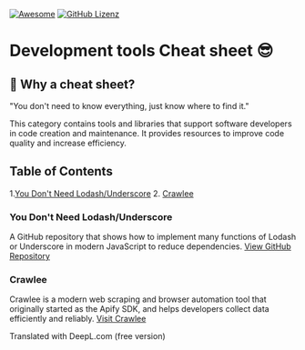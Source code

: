 [![Awesome](https://awesome.re/badge.svg)](https://awesome.re) [![GitHub Lizenz](https://img.shields.io/badge/license-MIT-blue.svg)](https://github.com/LeCoupa/awesome-cheatsheets/blob/master/LICENSE)

# Development tools Cheat sheet 😎

## 🤔 Why a cheat sheet?
"You don't need to know everything, just know where to find it."

This category contains tools and libraries that support software developers in code creation and maintenance. It provides resources to improve code quality and increase efficiency.

## Table of Contents
1.[You Don't Need Lodash/Underscore](#you-dont-need-lodashunderscore)
2. [Crawlee](#crawlee)

### You Don't Need Lodash/Underscore
A GitHub repository that shows how to implement many functions of Lodash or Underscore in modern JavaScript to reduce dependencies. [View GitHub Repository](https://github.com/you-dont-need/You-Dont-Need-Lodash-Underscore?tab=readme-ov-file)

### Crawlee
Crawlee is a modern web scraping and browser automation tool that originally started as the Apify SDK, and helps developers collect data efficiently and reliably. [Visit Crawlee](https://crawlee.dev/)

Translated with DeepL.com (free version)